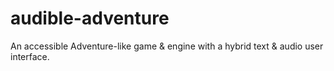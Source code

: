 # audible-adventure
An accessible Adventure-like game &amp; engine with a hybrid text &amp; audio user interface.
